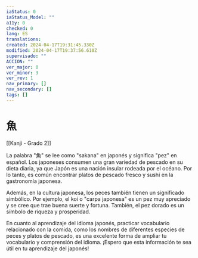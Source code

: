 ```yaml
---
iaStatus: 0
iaStatus_Model: ""
a11y: 0
checked: 0
lang: ES
translations: 
created: 2024-04-17T19:31:45.330Z
modified: 2024-04-17T19:37:56.610Z
supervisado: ""
ACCION: ""
ver_major: 0
ver_minor: 3
ver_rev: 1
nav_primary: []
nav_secondary: []
tags: []
---
```

# 魚

[[Kanji - Grado 2]]

La palabra "魚" se lee como "sakana" en japonés y significa "pez" en español. Los japoneses consumen una gran variedad de pescado en su dieta diaria, ya que Japón es una nación insular rodeada por el océano. Por lo tanto, es común encontrar platos de pescado fresco y sushi en la gastronomía japonesa.

Además, en la cultura japonesa, los peces también tienen un significado simbólico. Por ejemplo, el koi o "carpa japonesa" es un pez muy apreciado y se cree que trae buena suerte y fortuna. También, el pez dorado es un símbolo de riqueza y prosperidad.

En cuanto al aprendizaje del idioma japonés, practicar vocabulario relacionado con la comida, como los nombres de diferentes especies de peces y platos de pescado, es una excelente forma de ampliar tu vocabulario y comprensión del idioma. ¡Espero que esta información te sea útil en tu aprendizaje del japonés!
